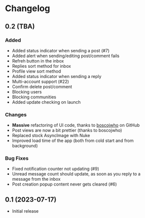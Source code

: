 # Changelog

## 0.2 (TBA)

### Added

- Added status indicator when sending a post (#7)
- Added alert when sending/editing post/comment fails
- Refreh button in the inbox
- Replies sort method for inbox
- Profile view sort method
- Added status indicator when sending a reply
- Multi-account support (#22)
- Confirm delete post/comment
- Blocking users
- Blocking communities
- Added update checking on launch

### Changes

- **Massive** refactoring of UI code, thanks to [boscojwho](https://github.com/boscojwho) on GitHub
- Post views are now a bit prettier (thanks to boscojwho)
- Replaced stock AsyncImage with Nuke
- Improved load time of the app (both from cold start and from background)

### Bug Fixes

- Fixed notification counter not updating (#9)
- Unread message count should update, as soon as you reply to a message from the inbox
- Post creation popup content never gets cleared (#6)

## 0.1 (2023-07-17)

- Initial release